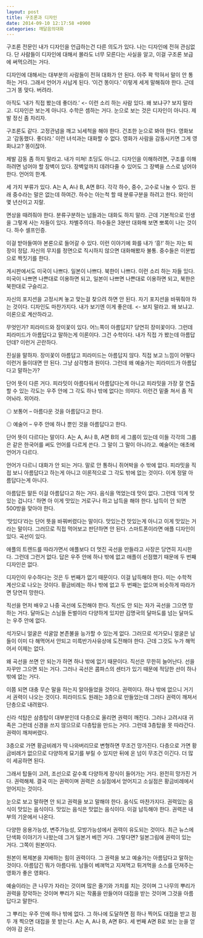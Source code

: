 ```yaml
---
layout: post
title: 구조론과 디자인
date: 2014-09-10 12:17:58 +0900
categories: 깨달음의대화
---
```

구조론 전문인 내가 디자인을 언급하는건 다른 의도가 있다. 나는 디자인에 전혀 관심없다. 단 사람들이 디자인에 대해서 몰라도 너무 모른다는 사실을 알고, 이걸 구조론 보급에 써먹으려는 거다. 

  


디자인에 대해서는 대부분의 사람들이 전혀 대화가 안 된다. 아주 꽉 막혀서 말이 안 통하는 거다. 그래서 언어가 사납게 된다. ‘이건 똥이다.’ 이렇게 세게 말해줘야 한다. 근데 그거 똥 맞다. 버려라. 

  


아직도 ‘내가 직접 봤는데 좋더라.’ <- 이런 소리 하는 사람 있다. 왜 보냐구? 보지 말라고. 디자인은 보는게 아니다. 수학은 셈하는 거다. 눈으로 보는 것은 디자인이 아니다. 제발 정신 좀 차리자. 

  


구조론도 같다. 고정관념을 깨고 뇌세척을 해야 한다. 건조한 눈으로 봐야 한다. 영화보고 ‘감동했다. 좋더라.’ 이런 녀석과는 대화할 수 없다. 영화가 사람을 감동시키면 그게 영화냐고? 똥이잖아. 

  


제발 감동 좀 하지 말라고. 내가 미쳐! 초딩도 아니고. 디자인을 이해하려면, 구조를 이해하려면 넘어야 할 장벽이 있다. 장벽앞까지 데려다줄 수 있어도 그 장벽을 스스로 넘어야 한다. 언어의 한계. 

  


세 가지 부류가 있다. A는 A, A나 B, A면 B다. 각각 하수, 중수, 고수로 나눌 수 있다. 원래 중수라는 말은 없는데 하여간. 하수는 아는척 할 때 분류구분을 하려고 한다. 와인이 몇 년산이고 지랄. 

  


면상을 때려줘야 한다. 분류구분하는 넘들과는 대화도 하지 말라. 근데 기본적으로 인생을 그렇게 사는 자들이 있다. 차별주의다. 하수들은 3분만 대화해 보면 뽀록이 나는 것이다. 하수 셀프인증. 

  


이걸 받아들여야 본론으로 들어갈 수 있다. 이런 이야기에 화를 내가 ‘흥!’ 하는 자는 퇴장이 정답. 자신의 무지를 정면으로 직시하지 않으면 대화해봤자 불통. 중수들은 이분법으로 짝짓기를 한다. 

  


게시판에서도 미국이 나쁘다. 일본이 나쁘다. 북한이 나쁘다. 이런 소리 하는 자들 있다. 미국이 나쁘면 나쁜대로 이용하면 되고, 일본이 나쁘면 나쁜대로 이용하면 되고, 북한은 북한대로 구슬리고. 

  


자신의 포지션을 고정시켜 놓고 맞는걸 찾으려 하면 안 된다. 자기 포지션을 바꿔줘야 하는 것이다. 디자인도 마찬가지다. 내가 보기엔 이게 좋은데. <- 보지 말라고. 왜 보냐고. 이론으로 계산하라고. 

  


무엇인가? 피라미드와 장미꽃이 있다. 어느쪽이 아름답지? 당연히 장미꽃이다. 그런데 피라미드가 아름답다고 말하는게 이론이다. 그건 수학이다. 내가 직접 가 봤는데 아름답던데? 이런거 곤란하다. 

  


진실을 말하자. 장미꽃이 아름답고 피라미드는 아름답지 않다. 직접 보고 느낌이 어떻다 이런거 들이대면 안 된다. 그냥 삼각형과 원이다. 그런데 왜 예술가는 피라미드가 아름답다고 말하는가? 

  


단어 뜻이 다른 거다. 피라밋이 아름다워서 아름답다는게 아니고 피라밋을 가장 잘 연출할 수 있는 각도는 우주 안에 그 각도 하나 밖에 없다는 의미다. 이런건 밑줄 쳐서 좀 적어놔라. 외어라. 

  


◎ 보통어 – 아름다운 것을 아름답다고 한다.   
      
◎ 예술어 – 우주 안에 하나 뿐인 것을 아름답다고 한다. 

  


단어 뜻이 다르다는 말이다. A는 A, A나 B, A면 B의 세 그룹이 있는데 이들 각각의 그룹은 같은 한국어를 써도 언어를 다르게 쓴다. 그 말이 그 말이 아니라고. 예술어는 애초에 언어가 다르다. 

  


언어가 다르니 대화가 안 되는 거다. 말로 안 통하니 쥐어박을 수 밖에 없다. 피라밋을 직접 보니 아름답다고 하는게 아니고 이론적으로 그 각도 밖에 없는 것이다. 이게 정말 아름답다는게 아니다. 

  


아름답든 말든 이걸 아름답다고 하는 거다. 음식을 먹었는데 맛이 없다. 그런데 ‘이게 맛있는 겁니다.’ 하면 아 이게 맛있는 거로구나 하고 납득을 해야 한다. 납득이 안 되면 500방을 맞아야 한다. 

  


‘맛있다’라는 단어 뜻을 바꿔버렸다는 말이다. 맛있는건 맛있는게 아니고 이게 맛있는 거라는 말이다. 그러므로 직접 먹어보고 판단하면 안 된다. 스마트폰이라면 애플 디자인이 있다. 곡선이 있다. 

  


애플의 트렌드를 따라가면서 애플보다 더 멋진 곡선을 만들라고 사장은 당연히 지시한다. 그런데 그런거 없다. 답은 우주 안에 하나 밖에 없고 애플이 선점했기 때문에 두 번째 디자인은 없다. 

  


디자인이 우수하다는 것은 두 번째가 없기 때문이다. 이걸 납득해야 한다. 미는 수학적 계산으로 나오는 것이다. 황금비례는 하나 밖에 없고 두 번째는 없으며 비슷하게 따라가면 당연히 망한다. 

  


직선을 먼저 배우고 나중 곡선에 도전해야 한다. 직선도 안 되는 자가 곡선을 그으면 망하는 거다. 달마도는 스님들 돈벌이라 다양하게 있지만 김명국의 달마도를 넘는 달마도는 우주 안에 없다. 

  


석가모니 얼굴은 석굴암 본존불을 능가할 수 있는게 없다. 그러므로 석가모니 얼굴은 남들이 이미 다 해먹어서 안되고 미륵반가사유상에 도전해야 한다. 근데 그것도 누가 해먹어서 이제는 없다. 

  


왜 곡선을 쓰면 안 되는가 하면 하나 밖에 없기 때문이다. 직선은 무한히 늘어난다. 선을 자꾸만 그으면 되는 거다. 그러나 곡선은 콤파스의 센터가 있기 때문에 적당한 선이 하나 밖에 없는 거다. 

  


이쯤 되면 대충 무슨 말을 하는지 알아들었을 것이다. 권력이다. 하나 밖에 없으니 거기서 권력이 나오는 것이다. 피라미드도 원래는 3층으로 만들었는데 그러다 권력이 깨져서 단층으로 내려왔다. 

  


신라 석탑은 삼층탑이 대부분인데 다층으로 올리면 권력이 깨진다. 그러나 고려시대 귀족은 그런데 신경을 쓰지 않으므로 다층탑을 만드는 거다. 그런데 3층탑을 못 따라간다. 권력이 깨져버렸다. 

  


3층으로 가면 황금비례가 딱 나와버리므로 변형하면 무조건 망가진다. 다층으로 가면 황금비례가 없으므로 다양하게 묘기를 부릴 수 있지만 뒤에 온 넘이 무조건 이긴다. 더 많이 세공하면 된다. 

  


그래서 탑들이 고려, 조선으로 갈수록 다양하게 장식이 들어가는 거다. 완전히 망가진 거다. 권력해체. 결국 미는 권력이며 권력은 소실점에서 얻어지고 소실점은 황금비례에서 얻어지는 것이다. 

  


눈으로 보고 말하면 안 되고 권력을 보고 말해야 한다. 음식도 마찬가지다. 권력있는 음식이 맛있는 음식이다. 맛있는 음식은 맛없는 음식이다. 이걸 납득해야 한다. 권력은 내부의 기운에서 나온다. 

  


다양한 응용가능성, 변주가능성, 모방가능성에서 권력이 유도되는 것이다. 최근 뉴스에 단색화 이야기가 나왔는데 그거 일본거 베낀 거다. 그렇다면? 일본그림에 권력이 있는 거다. 그쪽이 원본이다. 

  


원본이 복제본을 지배하는 힘이 권력이다. 그 권력을 보고 예술가는 아름답다고 말하는 것이다. 아름답긴 뭐가 아름다워. 남들이 베껴먹고 지져먹고 튀겨먹을 소스를 던져주는 영화가 좋은 영화다. 

  


예술이라는 큰 나무가 자라는 것이며 많은 줄기와 가치를 치는 것이며 그 나무의 뿌리가 권력을 장악하는 것이며 뿌리가 되는 작품을 만들어야 대접을 받는 것이며 그것을 아름답다고 말한다. 

  


그 뿌리는 우주 안에 하나 밖에 없다. 그 하나에 도달하면 점 하나 찍어도 대접을 받고 점 두 개 찍으면 대접을 못 받는다. A는 A, A나 B, A면 B다. 세 번째 A면 B로 보는 눈을 얻어야 감 온다.